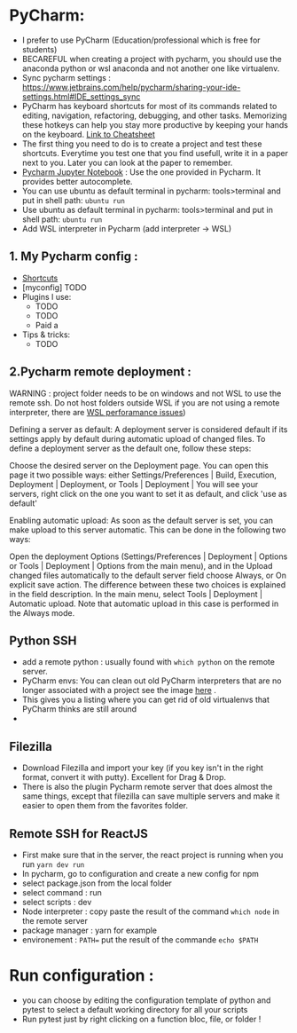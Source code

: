 # PyCharm: 
- I prefer to use PyCharm (Education/professional which is free for students) 
- BECAREFUL when creating a project with pycharm, you should use the anaconda python or wsl anaconda and not another one like virtualenv.
- Sync pycharm settings : https://www.jetbrains.com/help/pycharm/sharing-your-ide-settings.html#IDE_settings_sync
- PyCharm has keyboard shortcuts for most of its commands related to editing, navigation, refactoring, debugging, and other tasks. Memorizing these hotkeys can help you stay more productive by keeping your hands on the keyboard. [Link to Cheatsheet](https://resources.jetbrains.com/storage/products/pycharm/docs/PyCharm_ReferenceCard.pdf)
- The first thing you need to do is to create a project and test these shortcuts. Everytime you test one that you find usefull, write it in a paper next to you. Later you can look at the paper to remember.
- <ins>Pycharm Jupyter Notebook</ins> : Use the one provided in Pycharm. It provides better autocomplete.
- You can use ubuntu as default terminal in pycharm: tools>terminal  and put in shell path: `ubuntu run`
- Use ubuntu as default terminal in pycharm: tools>terminal  and put in shell path: `ubuntu run`
- Add WSL interpreter in Pycharm (add interpreter -> WSL)

## 1. My Pycharm config : 
- [Shortcuts](https://resources.jetbrains.com/storage/products/pycharm/docs/PyCharm_ReferenceCard.pdf)
- [myconfig] TODO
- Plugins I use:
  - TODO
  - TODO
  - Paid a
- Tips & tricks:
  - TODO
 

## 2.Pycharm remote deployment :
WARNING : project folder needs to be on windows and not WSL to use the remote ssh. Do not host folders outside WSL if you are not using a remote interpreter, there are  [WSL perforamance issues](https://github.com/microsoft/WSL/issues/4197?notification_referrer_id=MDE4Ok5vdGlmaWNhdGlvblRocmVhZDUyMzA5ODA3MjozMjcxNTkxMw%3D%3D#issuecomment-1727108838))

Defining a server as default:
A deployment server is considered default if its settings apply by default during automatic upload of changed files. To define a deployment server as the default one, follow these steps:

Choose the desired server on the Deployment page. You can open this page it two possible ways: either Settings/Preferences | Build, Execution, Deployment | Deployment, or Tools | Deployment | You will see your servers, right click on the one you want to set it as default, and click 'use as default' 

Enabling automatic upload:
As soon as the default server is set, you can make upload to this server automatic. This can be done in the following two ways:

Open the deployment Options (Settings/Preferences | Deployment | Options or Tools | Deployment | Options from the main menu), and in the Upload changed files automatically to the default server field choose Always, or On explicit save action. The difference between these two choices is explained in the field description.
In the main menu, select Tools | Deployment | Automatic upload. Note that automatic upload in this case is performed in the Always mode.


## Python SSH 
- add a remote python : usually found with `which python` on the remote server. 
- PyCharm envs: You can clean out old PyCharm interpreters that are no longer associated with a project see the image [here](https://github.com/AmineDjeghri/BetterWindowsUX/blob/master/pycharm_interpreters.PNG) .
- This gives you a listing where you can get rid of old virtualenvs that PyCharm thinks are still around
- 
## Filezilla 
- Download Filezilla and import your key (if you key isn't in the right format, convert it with putty). Excellent for Drag & Drop.
- There is also the plugin Pycharm remote server that does almost the same things, except that filezilla can save multiple servers and make it easier to open them from the favorites folder.


## Remote SSH for ReactJS
- First make sure that in the server, the react project is running when you run `yarn dev run`
- In pycharm, go to configuration and create a new config for npm 
- select package.json from the local folder
- select command : run
- select scripts : dev
- Node interpreter : copy paste the result of the command `which node` in the remote server
- package manager : yarn for example
- environement : `PATH=` put the result of the commande `echo $PATH` 

# Run configuration :
- you can choose by editing the configuration template of python and pytest to select a default working directory for all your scripts
- Run pytest just by right clicking on a function bloc, file, or folder !
